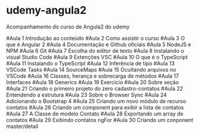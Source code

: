 # udemy-angula2
Acompanhamento do curso de Angula2 do udemy

#Aula 1
    Introdução ao conteúdo
#Aula 2
    Como assistir o curso
#Aula 3
    O que é Angular 2
#Aula 4
    Documentação e Github oficiais
#Aula 5
    NodeJS e NPM
#Aula 6
    Git
#Aula 7
    Escolha do editor de texto
#Aula 8
    Instalando o visual Studio Code
#Aula 9
    Extenções VSC
#Aula 10
    O que é o TypeScript
#Aula 11
    Instalando o TypeScript
#Aula 12
    Inferência de tipo
#Aula 13
    VSCode Tasks
#Aula 14 
    SourceMaps
#Aula 15
    Ocultando arquivos no VSCode
#Aula 16
    Classes, herança e sobrecarga de métodos
#Aula 17
    Interfaces
#Aula 18
    Generics
#Aula 19
    Exercício
#Aula 20
    Sobre seção
#Aula 21
    Criando o primeiro projeto do zero
    cadastro-contatos
#Aula 22
    Entendendo a estrutura
#Aula 23
    Sobre o Browser Sync
#Aula 24
    Adicionando o Bootstrap 4
#Aula 25
    Criando um novo módulo de recurso
    contatos
#Aula 26
    Criando um component para exibir a lista de contatos
#Aula 27
    A Classe de modelo Contato
#Aula 28
    Exportando um array de contatos
#Aula 29
    Exibindo contatos ngFor
#Aula 30
    Criando um conponent master/detail